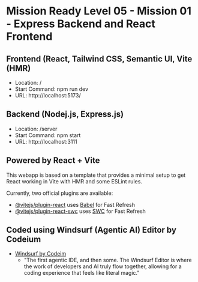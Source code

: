 # Mission Ready Level 05 - Mission 01 - Express Backend and React Frontend

## Frontend (React, Tailwind CSS, Semantic UI, Vite (HMR)

  * Location: /
  * Start Command: npm run dev
  * URL: http://localhost:5173/
  
## Backend (Nodej.js, Express.js)

  * Location: /server
  * Start Command: npm start
  * URL: http://localhost:3111

## Powered by React + Vite

This webapp is based on a  template that provides a minimal setup to get React working in Vite with HMR and some ESLint rules.

Currently, two official plugins are available:

- [@vitejs/plugin-react](https://github.com/vitejs/vite-plugin-react/blob/main/packages/plugin-react/README.md) uses [Babel](https://babeljs.io/) for Fast Refresh
- [@vitejs/plugin-react-swc](https://github.com/vitejs/vite-plugin-react-swc) uses [SWC](https://swc.rs/) for Fast Refresh

## Coded using  Windsurf (Agentic AI) Editor by Codeium

- [Windsurf by Codeim](https://codeium.com/windsurf)
  - "The first agentic IDE, and then some. The Windsurf Editor is where the work of developers and AI truly flow together, allowing for a coding experience that feels like literal magic."
